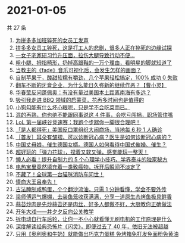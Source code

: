 # 2021-01-05

共 27 条

<!-- BEGIN ZHIHUVIDEO -->
<!-- 最后更新时间 Tue Jan 05 2021 19:19:31 GMT+0800 (CST) -->
1. [为拼多多加班猝死的女员工发声](https://www.zhihu.com/zvideo/1329535785818374144)
1. [拼多多女员工猝死，这是打工人的悲剧，很多人正在猝死的边缘试探](https://www.zhihu.com/zvideo/1329568367104675840)
1. [一女子宅家研习竹升压面，拉伤大腿导致行动不便...](https://www.zhihu.com/zvideo/1329755230520168448)
1. [粗小腿、拇指畸形，扔掉高跟鞋的一万个理由，看明星的脚就知道了](https://www.zhihu.com/zvideo/1329793857182605312)
1. [当教主的《fade》音乐可视化后，会发生怎样的画面？](https://www.zhihu.com/zvideo/1329469198259924992)
1. [自制苹果干，酸甜软糯有嚼劲，几个苹果轻松搞定，100% 成功 0 失败](https://www.zhihu.com/zvideo/1327953366224080896)
1. [翻车不断的牙膏企业，为什么能日久弥新的继续作恶？【曹小灵】](https://www.zhihu.com/zvideo/1327652536011390976)
1. [华春莹反问蓬佩奥：有没有量过美国本土距离南海有多远？](https://www.zhihu.com/zvideo/1329841582707355648)
1. [吸引我走进 BBQ 领域的启蒙菜，花再多时间也是值得的](https://www.zhihu.com/zvideo/1329445395777126400)
1. [小狗勾能有什么坏心眼呢，只是学不会吃菜而已。](https://www.zhihu.com/zvideo/1328272243060088832)
1. [混的再熟，你也绝不能跟同事说这 4 件事，会吃亏闯祸，职场管住嘴](https://www.zhihu.com/zvideo/1328756953464700928)
1. [LoL 第一届峡谷竞速赛：我跑个步踹你一脚很合理吧！](https://www.zhihu.com/zvideo/1329593507980976128)
1. [「是人都得死」美国反口罩组织大闹商场，当地每 6 秒 1 人确诊](https://www.zhihu.com/zvideo/1329814239184809984)
1. [［首发］耳朵有皱褶，可以诊断冠心病？医生是如何诊断冠心病的？](https://www.zhihu.com/zvideo/1329146376879046656)
1. [中国丈母娘，催生德国女婿。德国人如何看待中国式催婚、催生？](https://www.zhihu.com/zvideo/1329744921163755520)
1. [超好玩的「弹力花球」，捏着又软又弹，感觉能玩一整天！](https://www.zhihu.com/zvideo/1329412070833037312)
1. [懒人必看！提升自制力的 5 个心理学小技巧，学界泰斗的独家秘方](https://www.zhihu.com/zvideo/1327654773978472448)
1. [电热宝里竟然填充着一类致癌物，拆开后瞬间不淡定了](https://www.zhihu.com/zvideo/1329532040384200704)
1. [不藏了！全球第一台猫咪消防车问世！](https://www.zhihu.com/zvideo/1329470714207420416)
1. [情商大王吕奉先！](https://www.zhihu.com/zvideo/1329391391780958208)
1. [古法腌制咸鸭蛋，个个翻沙流油，只需 1 分钟看懂，学会不要外传](https://www.zhihu.com/zvideo/1327288321659990016)
1. [梁师傅运气爆棚，去装鱼笼收获满满，分享一道原生态烤鱼极具鲜香](https://www.zhihu.com/zvideo/1329556725326770176)
1. [蒜苔炒肉是先炒蒜苔还是肉丝，好多人都做不好，大厨教你正确做法](https://www.zhihu.com/zvideo/1329462347648462848)
1. [开年大戏——并夕夕反向公关教学](https://www.zhihu.com/zvideo/1329502913031532544)
1. [拆电动自行车后轮，让你一不小心就看懂无刷电机的工作原理是什么](https://www.zhihu.com/zvideo/1329245768323117056)
1. [深度解读经典恐怖片《闪灵》，即便过去了 40 年，依旧无法被超越](https://www.zhihu.com/zvideo/1329056502041341952)
1. [只用【奥利奥和牛奶】就能做出巧克力蛋糕 免烤箱免打发免面粉免黄油](https://www.zhihu.com/zvideo/1327027850894151680)
<!-- END ZHIHUVIDEO -->
